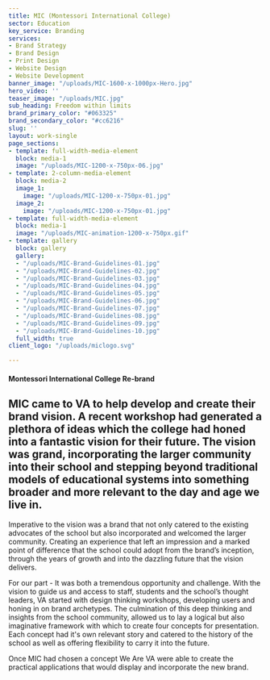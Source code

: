 ```yaml
---
title: MIC (Montessori International College)
sector: Education
key_service: Branding
services:
- Brand Strategy
- Brand Design
- Print Design
- Website Design
- Website Development
banner_image: "/uploads/MIC-1600-x-1000px-Hero.jpg"
hero_video: ''
teaser_image: "/uploads/MIC.jpg"
sub_heading: Freedom within limits
brand_primary_color: "#063325"
brand_secondary_color: "#cc6216"
slug: ''
layout: work-single
page_sections:
- template: full-width-media-element
  block: media-1
  image: "/uploads/MIC-1200-x-750px-06.jpg"
- template: 2-column-media-element
  block: media-2
  image_1:
    image: "/uploads/MIC-1200-x-750px-01.jpg"
  image_2:
    image: "/uploads/MIC-1200-x-750px-01.jpg"
- template: full-width-media-element
  block: media-1
  image: "/uploads/MIC-animation-1200-x-750px.gif"
- template: gallery
  block: gallery
  gallery:
  - "/uploads/MIC-Brand-Guidelines-01.jpg"
  - "/uploads/MIC-Brand-Guidelines-02.jpg"
  - "/uploads/MIC-Brand-Guidelines-03.jpg"
  - "/uploads/MIC-Brand-Guidelines-04.jpg"
  - "/uploads/MIC-Brand-Guidelines-05.jpg"
  - "/uploads/MIC-Brand-Guidelines-06.jpg"
  - "/uploads/MIC-Brand-Guidelines-07.jpg"
  - "/uploads/MIC-Brand-Guidelines-08.jpg"
  - "/uploads/MIC-Brand-Guidelines-09.jpg"
  - "/uploads/MIC-Brand-Guidelines-10.jpg"
  full_width: true
client_logo: "/uploads/miclogo.svg"

---
```

#### Montessori International College Re-brand

## MIC came to VA to help develop and create their brand vision. A recent workshop had generated a plethora of ideas which the college had honed into a fantastic vision for their future. The vision was grand, incorporating the larger community into their school and stepping beyond traditional models of educational systems into something broader and more relevant to the day and age we live in.

Imperative to the vision was a brand that not only catered to the existing advocates of the school but also incorporated and welcomed the larger community. Creating an experience that left an impression and a marked point of difference that the school could adopt from the brand’s inception, through the years of growth and into the dazzling future that the vision delivers.

For our part - It was both a tremendous opportunity and challenge. With the vision to guide us and access to staff, students and the school’s thought leaders, VA started with design thinking workshops, developing users and honing in on brand archetypes. The culmination of this deep thinking and insights from the school community, allowed us to lay a logical but also imaginative framework with which to create four concepts for presentation. Each concept had it's own relevant story and catered to the history of the school as well as offering flexibility to carry it into the future.

Once MIC had chosen a concept We Are VA were able to create the practical applications that would display and incorporate the new brand.